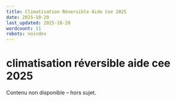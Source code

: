 ```yaml
---
title: Climatisation Réversible Aide Cee 2025
date: 2025-10-20
last_updated: 2025-10-20
wordcount: 11
robots: noindex
---
```


# climatisation réversible aide cee 2025

Contenu non disponible – hors sujet.